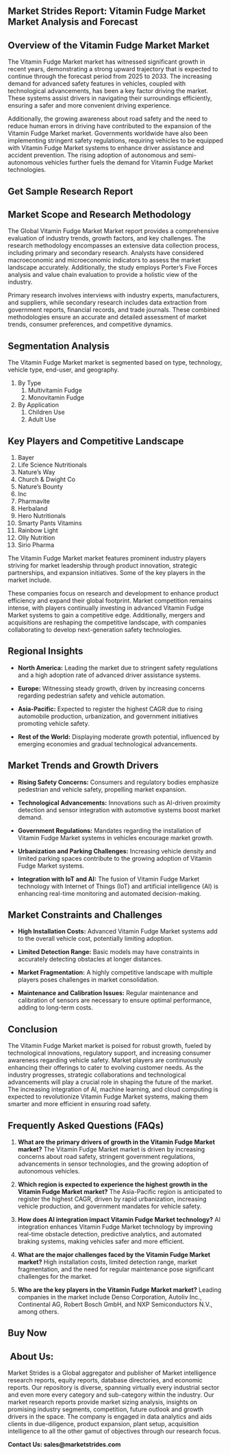 <h2 data-pm-slice="""">Market Strides Report: Vitamin Fudge Market Market Analysis and Forecast</h2>
<h2>Overview of the Vitamin Fudge Market Market</h2>
<p>The <a>Vitamin Fudge Market</a> market has witnessed significant growth in recent years, demonstrating a strong upward trajectory that is expected to continue through the forecast period from 2025 to 2033. The increasing demand for advanced safety features in vehicles, coupled with technological advancements, has been a key factor driving the market. These systems assist drivers in navigating their surroundings efficiently, ensuring a safer and more convenient driving experience.</p>
<p>Additionally, the growing awareness about road safety and the need to reduce human errors in driving have contributed to the expansion of the Vitamin Fudge Market market. Governments worldwide have also been implementing stringent safety regulations, requiring vehicles to be equipped with Vitamin Fudge Market systems to enhance driver assistance and accident prevention. The rising adoption of autonomous and semi-autonomous vehicles further fuels the demand for Vitamin Fudge Market technologies.</p>
<h2><strong><a>Get Sample Research Report</a></strong></h2>
<h2>Market Scope and Research Methodology</h2>
<p>The Global Vitamin Fudge Market Market report provides a comprehensive evaluation of industry trends, growth factors, and key challenges. The research methodology encompasses an extensive data collection process, including primary and secondary research. Analysts have considered macroeconomic and microeconomic indicators to assess the market landscape accurately. Additionally, the study employs Porter&rsquo;s Five Forces analysis and value chain evaluation to provide a holistic view of the industry.</p>
<p>Primary research involves interviews with industry experts, manufacturers, and suppliers, while secondary research includes data extraction from government reports, financial records, and trade journals. These combined methodologies ensure an accurate and detailed assessment of market trends, consumer preferences, and competitive dynamics.</p>
<h2>Segmentation Analysis</h2>
<p>The Vitamin Fudge Market market is segmented based on type, technology, vehicle type, end-user, and geography.</p>
<p><ol><li>By Type<ol><li>Multivitamin Fudge</li><li>Monovitamin Fudge</li></ol></li><li>By Application<ol><li>Children Use</li><li>Adult Use</li></ol></li></ol></p>
<h2>Key Players and Competitive Landscape</h2>
<p><ol>
<li>
Bayer</li><li>Life Science Nutritionals</li><li>Nature’s Way</li><li>Church & Dwight Co</li><li>Nature’s Bounty</li><li>Inc</li><li>Pharmavite</li><li>Herbaland</li><li>Hero Nutritionals</li><li>Smarty Pants Vitamins</li><li>Rainbow Light</li><li>Olly Nutrition</li><li>Sirio Pharma


</li>
</ol></p>
<p>The Vitamin Fudge Market market features prominent industry players striving for market leadership through product innovation, strategic partnerships, and expansion initiatives. Some of the key players in the market include.</p>
<p>These companies focus on research and development to enhance product efficiency and expand their global footprint. Market competition remains intense, with players continually investing in advanced Vitamin Fudge Market systems to gain a competitive edge. Additionally, mergers and acquisitions are reshaping the competitive landscape, with companies collaborating to develop next-generation safety technologies.</p>
<h2>Regional Insights</h2>
<ul data-spread="""">
<li>
<p><strong>North America:</strong> Leading the market due to stringent safety regulations and a high adoption rate of advanced driver assistance systems.</p>
</li>
<li>
<p><strong>Europe:</strong> Witnessing steady growth, driven by increasing concerns regarding pedestrian safety and vehicle automation.</p>
</li>
<li>
<p><strong>Asia-Pacific:</strong> Expected to register the highest CAGR due to rising automobile production, urbanization, and government initiatives promoting vehicle safety.</p>
</li>
<li>
<p><strong>Rest of the World:</strong> Displaying moderate growth potential, influenced by emerging economies and gradual technological advancements.</p>
</li>
</ul>
<h2>Market Trends and Growth Drivers</h2>
<ul data-spread="""">
<li>
<p><strong>Rising Safety Concerns:</strong> Consumers and regulatory bodies emphasize pedestrian and vehicle safety, propelling market expansion.</p>
</li>
<li>
<p><strong>Technological Advancements:</strong> Innovations such as AI-driven proximity detection and sensor integration with automotive systems boost market demand.</p>
</li>
<li>
<p><strong>Government Regulations:</strong> Mandates regarding the installation of Vitamin Fudge Market systems in vehicles encourage market growth.</p>
</li>
<li>
<p><strong>Urbanization and Parking Challenges:</strong> Increasing vehicle density and limited parking spaces contribute to the growing adoption of Vitamin Fudge Market systems.</p>
</li>
<li>
<p><strong>Integration with IoT and AI:</strong> The fusion of Vitamin Fudge Market technology with Internet of Things (IoT) and artificial intelligence (AI) is enhancing real-time monitoring and automated decision-making.</p>
</li>
</ul>
<h2>Market Constraints and Challenges</h2>
<ul data-spread="""">
<li>
<p><strong>High Installation Costs:</strong> Advanced Vitamin Fudge Market systems add to the overall vehicle cost, potentially limiting adoption.</p>
</li>
<li>
<p><strong>Limited Detection Range:</strong> Basic models may have constraints in accurately detecting obstacles at longer distances.</p>
</li>
<li>
<p><strong>Market Fragmentation:</strong> A highly competitive landscape with multiple players poses challenges in market consolidation.</p>
</li>
<li>
<p><strong>Maintenance and Calibration Issues:</strong> Regular maintenance and calibration of sensors are necessary to ensure optimal performance, adding to long-term costs.</p>
</li>
</ul>
<h2>Conclusion</h2>
<p>The Vitamin Fudge Market market is poised for robust growth, fueled by technological innovations, regulatory support, and increasing consumer awareness regarding vehicle safety. Market players are continuously enhancing their offerings to cater to evolving customer needs. As the industry progresses, strategic collaborations and technological advancements will play a crucial role in shaping the future of the market. The increasing integration of AI, machine learning, and cloud computing is expected to revolutionize Vitamin Fudge Market systems, making them smarter and more efficient in ensuring road safety.</p>
<h2>Frequently Asked Questions (FAQs)</h2>
<ol start="""" data-spread="""">
<li>
<p><strong>What are the primary drivers of growth in the Vitamin Fudge Market market?</strong> The Vitamin Fudge Market market is driven by increasing concerns about road safety, stringent government regulations, advancements in sensor technologies, and the growing adoption of autonomous vehicles.</p>
</li>
<li>
<p><strong>Which region is expected to experience the highest growth in the Vitamin Fudge Market market?</strong> The Asia-Pacific region is anticipated to register the highest CAGR, driven by rapid urbanization, increasing vehicle production, and government mandates for vehicle safety.</p>
</li>
<li>
<p><strong>How does AI integration impact Vitamin Fudge Market technology?</strong> AI integration enhances Vitamin Fudge Market technology by improving real-time obstacle detection, predictive analytics, and automated braking systems, making vehicles safer and more efficient.</p>
</li>
<li>
<p><strong>What are the major challenges faced by the Vitamin Fudge Market market?</strong> High installation costs, limited detection range, market fragmentation, and the need for regular maintenance pose significant challenges for the market.</p>
</li>
<li>
<p><strong>Who are the key players in the Vitamin Fudge Market market?</strong> Leading companies in the market include Denso Corporation, Autoliv Inc., Continental AG, Robert Bosch GmbH, and NXP Semiconductors N.V., among others.</p>
</li>
</ol>
<h2><strong><a>Buy Now</a></strong></h2>
<h2>&nbsp;About Us:</h2>
<p><a>Market Strides</a>&nbsp;is a Global aggregator and publisher of Market intelligence research reports, equity reports, database directories, and economic reports. Our repository is diverse, spanning virtually every industrial sector and even more every category and sub-category within the industry. Our market research reports provide market sizing analysis, insights on promising industry segments, competition, future outlook and growth drivers in the space. The company is engaged in data analytics and aids clients in due-diligence, product expansion, plant setup, acquisition intelligence to all the other gamut of objectives through our research focus.</p>
<p><strong> Contact Us:&nbsp;<a>sales@marketstrides.com</a></strong></p>
